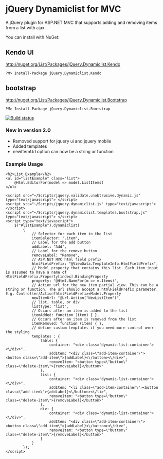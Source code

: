 # jQuery Dynamiclist for MVC

A jQuery plugin for ASP.NET MVC that supports adding and removing items from a list with ajax.

You can install with NuGet:

## Kendo UI
http://nuget.org/List/Packages/jQuery.Dynamiclist.Kendo

    PM> Install-Package jQuery.Dynamiclist.Kendo

## bootstrap
http://nuget.org/List/Packages/jQuery.Dynamiclist.Bootstrap

    PM> Install-Package jQuery.Dynamiclist.Bootstrap

[![Build status](https://ci.appveyor.com/api/projects/status/l2gcqej17f39sb8u?svg=true)](https://ci.appveyor.com/project/jrummell/jquery-dynamiclist)

### New in version 2.0

- Removed support for jquery ui and jquery mobile
- Added templates
- newItemUrl option can now be a string or function

### Example Usage

    <h2>List Example</h2>
    <ul id="listExample" class="list">
        @Html.EditorFor(model => model.ListItems)
    </ul>

    <script src="~/Scripts/jquery.validate.unobtrusive.dynamic.js" type="text/javascript"> </script>
    <script src="~/Scripts/jquery.dynamiclist.js" type="text/javascript"> </script>
    <script src="~/Scripts/jquery.dynamiclist.templates.bootstrap.js" type="text/javascript"> </script>
    <script type="text/javascript">
        $("#listExample").dynamiclist(
            {
                // Selector for each item in the list
                itemSelector: ".item",
                // Label for the add button
                addLabel: "Add",
                // Label for the remove button
                removeLabel: "Remove",
                // ASP.NET MVC html field prefix
                htmlFieldPrefix: "@ViewData.TemplateInfo.HtmlFieldPrefix",
                // Model property that contains this list. Each item input is assumed to have a name of HtmlFieldPrefix.Property[index].BindingProperty
                property: "@Html.NameFor(m => m.Items)",
                // Action url for the new item partial view. This can be a string or function. The url should accept a htmlFieldPrefix parameter. E.g. Controller/Action?htmlFieldPrefix=Model.Property
                newItemUrl: "@Url.Action("NewListItem")",
                // list, table, or div
                listType: "list",
                // Occurs after an item is added to the list
                itemAdded: function (item) { },
                // Occurs after an item is removed from the list
                itemRemoved: function (item) { },
                // define custom templates if you need more control over the styling
                templates : {
                    table: {
                        container: "<div class='dynamic-list-container'><\/div>",
                        addItem: "<div class=\"add-item-container\"><button class=\"add-item\">{addLabel}<\/button><\/div>",
                        removeItem: "<button type=\"button\" class=\"delete-item\">{removeLabel}</button>"
                    },
                    list: {
                        container: "<div class='dynamic-list-container'><\/div>",
                        addItem: "<li class=\"add-item-container\"><button class=\"add-item\">{addLabel}<\/button><\/li>",
                        removeItem: "<button type=\"button\" class=\"delete-item\">{removeLabel}</button>"
                    },
                    div: {
                        container: "<div class='dynamic-list-container'><\/div>",
                        addItem: "<div class=\"add-item-container\"><button class=\"add-item\">{addLabel}<\/button><\/div>",
                        removeItem: "<button type=\"button\" class=\"delete-item\">{removeLabel}</button>"
                    }
                }
            });
    </script>
